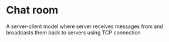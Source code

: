 # Chat room
A server-client model where server receives messages from and broadcasts them back to servers using TCP connection
